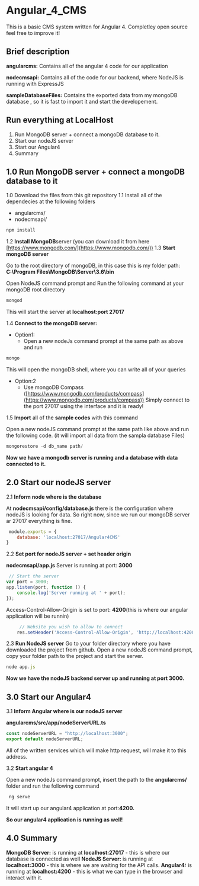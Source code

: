  
# **Angular_4_CMS**
This is a basic CMS system written for Angular 4. Completley open source feel free to improve it!

## Brief description

**angularcms:** Contains all of the angular 4 code for our application

**nodecmsapi:** Contains all of the code for our backend, where NodeJS is running with ExpressJS

**sampleDatabaseFiles:** Contains the exported data from my mongoDB database , so it is fast to import it and start the developement.

## Run everything at LocalHost
1. Run MongoDB server + connect a mongoDB database to it.
1. Start our nodeJS server
1. Start our Angular4
1. Summary

## 1.0 Run MongoDB server + connect a mongoDB database to it
1.0 Download the files from this git repository
1.1 Install all of the dependecies at the following folders
- angularcms/
- nodecmsapi/
```javascript
npm install
```

1.2 **Install MongoDB**server (you can download it from here [https://www.mongodb.com/](https://www.mongodb.com/))
1.3 **Start mongoDB server**

Go to the root directory of mongoDB, in this case this is my folder path: **C:\Program Files\MongoDB\Server\3.6\bin**

Open NodeJS command prompt and Run the following command at your  mongoDB root directory
```javascript
mongod
```
This will start the server at **localhost:port 27017**

1.4 **Connect to the mongoDB server:**
- Option1:
  - Open a new nodeJs command prompt at the same path as above and run
```javascript
mongo
```
This will open the mongoDB shell, where you can write all of your queries
- Option:2
  - Use mongoDB Compass ([https://www.mongodb.com/products/compass](https://www.mongodb.com/products/compass))
Simply connect to the port 27017 using the interface and it is ready!

1.5 **Import** all of the **sample codes** with this command

Open a new nodeJS command prompt at the same path like above and run the following code.
(it will import all data from the sampla database Files)
 
```javascript
mongorestore -d db_name path/
```

**Now we have a mongodb server is running and a database  with data connected to it.**

## 2.0 Start our nodeJS server
 2.1 **Inform node where is the database**
 
 At **nodecmsapi/config/database.js** there is the configuration where nodeJS is looking for data.
 So right now, since we run our mongoDB server ar 27017 everything is fine.
```javascript
 module.exports = {
    database: 'localhost:27017/Angular4CMS'
}
```
 
 2.2 **Set port for nodeJS server + set header origin**
 
 **nodecmsapi/app.js**
  Server is running at port: **3000**
```javascript
 // Start the server
var port = 3000;
app.listen(port, function () {
    console.log('Server running at ' + port);
});
```
 
 Access-Control-Allow-Origin is set to port: **4200**(this is where our angular application will be runnin)
```javascript
     // Website you wish to allow to connect
    res.setHeader('Access-Control-Allow-Origin', 'http://localhost:4200');

```

2.3 **Run NodeJS server**
Go to your folder directory where you have downloaded the project from github.
Open a new nodeJS command prompt, copy your folder path to the project and start the server.
```javascript
node app.js
```

**Now we have the nodeJS backend server up and running at port 3000.**

## 3.0 Start our Angular4

3.1 **Inform Angular where is our nodeJS server**

**angularcms/src/app/nodeServerURL.ts**
```javascript
const nodeServerURL = "http://localhost:3000";
export default nodeServerURL;
```
All of the written services which will make http request, will make it to this address.

3.2 **Start angular 4**

Open a new nodeJs command prompt, insert the path to the **angularcms/** folder and run the following command
```javascript
 ng serve
```
It will start up our angular4 application at port:**4200.**

**So our angular4 application is running as well!**

## 4.0 Summary
**MongoDB Server:** is running at **localhost:27017** -  this is where our database is connected as well
**NodeJS Server:** is running at **localhost:3000**  - this is where we are waiting for the API calls.
**Angular4:** is running at **localhost:4200** - this is what we can type in the browser and interact with it.



